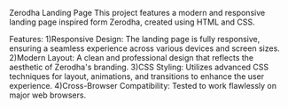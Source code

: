 Zerodha Landing Page
This project features a modern and responsive landing page inspired form Zerodha, created using HTML and CSS.

Features:
1)Responsive Design: The landing page is fully responsive, ensuring a seamless experience across various devices and screen sizes.
2)Modern Layout: A clean and professional design that reflects the aesthetic of Zerodha's branding.
3)CSS Styling: Utilizes advanced CSS techniques for layout, animations, and transitions to enhance the user experience.
4)Cross-Browser Compatibility: Tested to work flawlessly on major web browsers.


